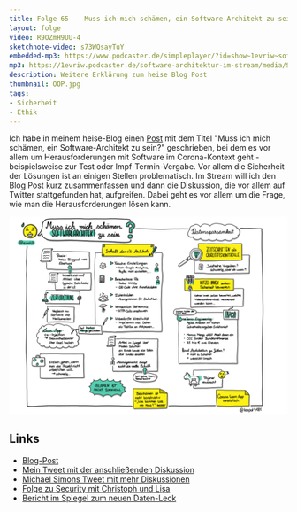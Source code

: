 ```yaml
---
title: Folge 65 -  Muss ich mich schämen, ein Software-Architekt zu sein?
layout: folge
video: R9OZmH9UU-4
sketchnote-video: s73WQsayTuY
embedded-mp3: https://www.podcaster.de/simpleplayer/?id=show~1evriw~software-architektur-im-stream~pod-37b0fe79a2025f5f9ff9b9dac&v=1625238308
mp3: https://1evriw.podcaster.de/software-architektur-im-stream/media/Schaemen.mp3
description: Weitere Erklärung zum heise Blog Post
thumbnail: OOP.jpg
tags:
- Sicherheit
- Ethik
---
```


Ich habe in meinem heise-Blog einen
[Post](https://www.heise.de/developer/artikel/Muss-ich-mich-schaemen-Software-Architekt-zu-sein-6116235.html)
mit dem Titel "Muss ich mich schämen, ein Software-Architekt zu sein?"
geschrieben, bei dem es vor allem um Herausforderungen mit Software im
Corona-Kontext geht - beispielsweise zur Test oder
Impf-Termin-Vergabe. Vor allem die Sicherheit der Lösungen ist an
einigen Stellen problematisch. Im Stream will ich den Blog Post kurz
zusammenfassen und dann die Diskussion, die vor allem auf Twitter
stattgefunden hat, aufgreifen. Dabei geht es vor allem um die Frage,
wie man die Herausforderungen lösen kann.

![Sketchnotes](/sketchnotes/folge65.jpg)

## Links

* [Blog-Post](https://www.heise.de/developer/artikel/Muss-ich-mich-schaemen-Software-Architekt-zu-sein-6116235.html)
* [Mein Tweet mit der anschließenden Diskussion](https://twitter.com/ewolff/status/1408000913457958919)
* [Michael Simons Tweet mit mehr Diskussionen](https://twitter.com/rotnroll666/status/1408150686697721861)
* [Folge zu Security mit Christoph und Lisa](https://software-architektur.tv/2021/06/25/folge64.html)
* [Bericht im Spiegel zum neuen Daten-Leck](https://www.spiegel.de/netzwelt/web/online-marktplaetze-it-experte-entdeckt-informationen-von-700-000-kaeufern-a-7626137c-1d68-4fa2-978e-5d3b60ea8389)
